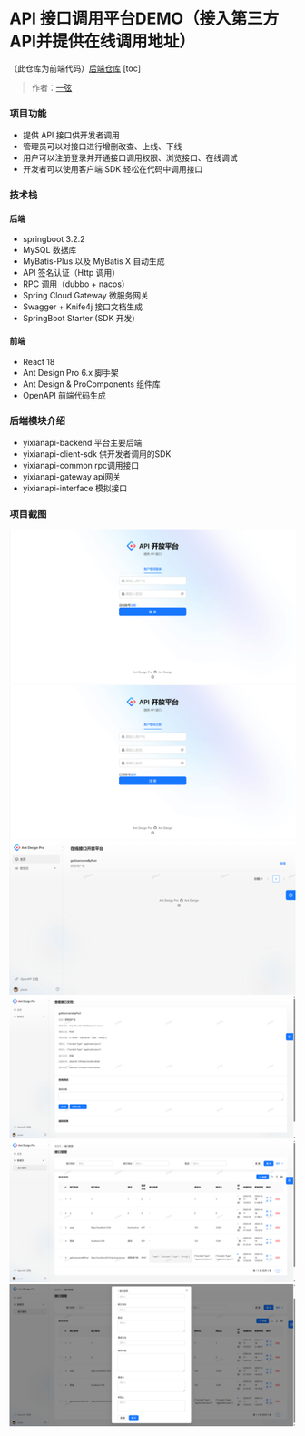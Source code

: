 # API 接口调用平台DEMO（接入第三方API并提供在线调用地址）

（此仓库为前端代码）[后端仓库](https://github.com/1-on/yixianapi-backend)
[toc]

> 作者：[一弦](https://github.com/1-on)

### 项目功能

- 提供 API 接口供开发者调用
- 管理员可以对接口进行增删改查、上线、下线
- 用户可以注册登录并开通接口调用权限、浏览接口、在线调试
- 开发者可以使用客户端 SDK 轻松在代码中调用接口

### 技术栈

#### 后端

- springboot 3.2.2
- MySQL 数据库
- MyBatis-Plus 以及 MyBatis X 自动生成
- API 签名认证（Http 调用）
- RPC 调用（dubbo + nacos）
- Spring Cloud Gateway 微服务网关
- Swagger + Knife4j 接口文档生成
- SpringBoot Starter (SDK 开发)

#### 前端

- React 18
- Ant Design Pro 6.x 脚手架
- Ant Design & ProComponents 组件库
- OpenAPI 前端代码生成

### 后端模块介绍
- yixianapi-backend 平台主要后端
- yixianapi-client-sdk 供开发者调用的SDK
- yixianapi-common rpc调用接口
- yixianapi-gateway api网关
- yixianapi-interface 模拟接口

### 项目截图
![image](https://github.com/1-on/yixianapi-backend/blob/master/doc/imgs/img.png)
![image](https://github.com/1-on/yixianapi-backend/blob/master/doc/imgs/img_1.png)
![image](https://github.com/1-on/yixianapi-backend/blob/master/doc/imgs/img_2.png)
![image](https://github.com/1-on/yixianapi-backend/blob/master/doc/imgs/img_3.png)
![image](https://github.com/1-on/yixianapi-backend/blob/master/doc/imgs/img_4.png)
![image](https://github.com/1-on/yixianapi-backend/blob/master/doc/imgs/img_5.png)
